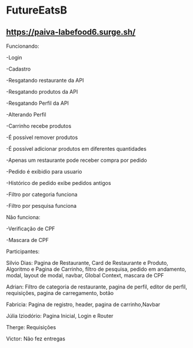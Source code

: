 # FutureEatsB
## https://paiva-labefood6.surge.sh/

Funcionando:

-Login

-Cadastro

-Resgatando restaurante da API

-Resgatando produtos da API

-Resgatando Perfil da API

-Alterando Perfil

-Carrinho recebe produtos

-É possível remover produtos

-É possível adicionar produtos em diferentes quantidades

-Apenas um restaurante pode receber compra por pedido

-Pedido é exibidio para usuario

-Histórico de pedido exibe pedidos antigos

-Filtro por categoria funciona

-Filtro por pesquisa funciona

Não funciona:

-Verificação de CPF

-Mascara de CPF

Participantes:

Silvio Dias: Pagina de Restaurante, Card de Restaurante e Produto, Algoritmo e Pagina de Carrinho, filtro de pesquisa, pedido em andamento, modal, layout de modal, navbar, Global Context, mascara de CPF

Adrian: Filtro de categoria de restaurante, pagina de perfil, editor de perfil, requisições, pagina de carregamento, botão

Fabricia: Pagina de registro, header, pagina de carrinho,Navbar

Júlia Iziodório: Pagina Inicial, Login e Router

Therge: Requisições

Victor: Não fez entregas
